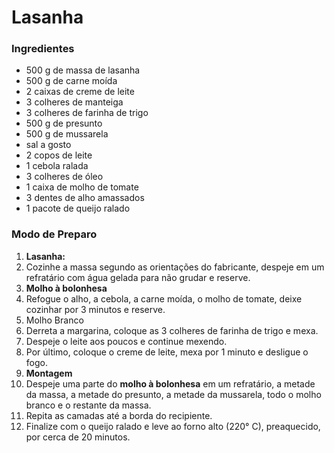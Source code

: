 # Lasanha 

### Ingredientes

- 500 g de massa de lasanha
- 500 g de carne moída 
- 2 caixas de creme de leite
- 3 colheres de manteiga
- 3 colheres de farinha de trigo
- 500 g de presunto
- 500 g de mussarela
- sal a gosto
- 2 copos de leite
- 1 cebola ralada
- 3 colheres de óleo
- 1 caixa de molho de tomate
- 3 dentes de alho amassados
- 1 pacote de queijo ralado

### Modo de Preparo

1. **Lasanha:**
2. Cozinhe a massa segundo as orientações do fabricante, despeje em um refratário com água gelada para não grudar e reserve.
3. **Molho à bolonhesa**
4. Refogue o alho, a cebola, a carne moída, o molho de tomate, deixe cozinhar por 3 minutos e reserve.
5. Molho Branco
6. Derreta a margarina, coloque as 3 colheres de farinha de trigo e mexa.
7. Despeje o leite aos poucos e continue mexendo.
8. Por último, coloque o creme de leite, mexa por 1 minuto e desligue o fogo.
9. **Montagem**
10. Despeje uma parte do **molho à bolonhesa** em um refratário, a metade da massa, a metade do presunto, a metade da mussarela, todo o molho branco e o restante da massa.
11. Repita as camadas até a borda do recipiente.
12. Finalize com o queijo ralado e leve ao forno alto (220° C), preaquecido, por cerca de 20 minutos.

